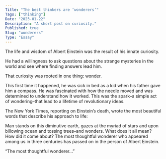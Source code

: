 ```yaml
---
Title: "The best thinkers are ‘wonderers’"
Tags: ["thinking"]
Date: "2023-01-22"
Description: "A short post on curiosity."
Published: true
Slug: "wonderers"
Type: "Essay"
---
```

The life and wisdom of Albert Einstein was the result of his innate curiosity.

He had a willingness to ask questions about the strange mysteries in the world and see where finding answers lead him.

That curiosity was rooted in one thing: wonder.

This first time it happened, he was sick in bed as a kid when his father gave him a compass. He was fascinated with how the needle moved and was determined to understand how it worked. This was the spark–a simple act of wondering–that lead to a lifetime of revolutionary ideas.

The New York Times, reporting on Einstein’s death, wrote the most beautiful words that describe his approach to life:

Man stands on this diminutive earth, gazes at the myriad of stars and upon billowing ocean and tossing trees–and wonders. What does it all mean? How did it come about? The most thoughtful wonderer who appeared among us in three centuries has passed on in the person of Albert Einstein.

“The most thoughtful wonderer...”